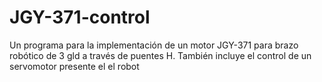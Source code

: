 # JGY-371-control

Un programa para la implementación de un motor JGY-371 para brazo robótico de 3 gld a través de puentes H. También incluye el control de un servomotor presente el el robot 
